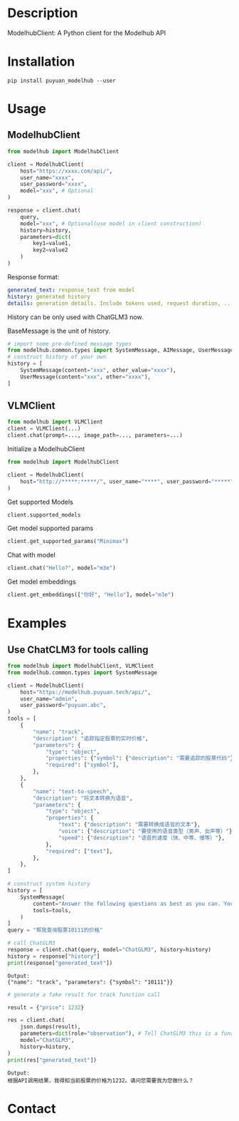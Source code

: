 # Description
ModelhubClient: A Python client for the Modelhub API

# Installation

```shell
pip install puyuan_modelhub --user
```


# Usage 

## ModelhubClient

```python
from modelhub import ModelhubClient

client = ModelhubClient(
    host="https://xxxx.com/api/",
    user_name="xxxx",
    user_password="xxxx",
    model="xxx", # Optional
)
```

```python
response = client.chat(
    query,
    model="xxx", # Optional(use model in client construction)
    history=history,
    parameters=dict(
        key1=value1,
        key2=value2
    )
)
```

Response format:

```yaml
generated_text: response_text from model
history: generated history
details: generation details. Include tokens used, request duration, ...
```

History can be only used with ChatGLM3 now.

BaseMessage is the unit of history.

```python
# import some pre-defined message types
from modelhub.common.types import SystemMessage, AIMessage, UserMessage
# construct history of your own
history = [
    SystemMessage(content="xxx", other_value="xxxx"),
    UserMessage(content="xxx", other="xxxx"),
]
```
## VLMClient

```python
from modelhub import VLMClient
client = VLMClient(...)
client.chat(prompt=..., image_path=..., parameters=...)
```

Initialize a ModelhubClient
```python
from modelhub import ModelhubClient

client = ModelhubClient(
    host="http://*****:*****/", user_name="****", user_password="*****"
)
```

Get supported Models

```python
client.supported_models
```

Get model supported params

```python
client.get_supported_params("Minimax")
```

Chat with model

```python
client.chat("Hello?", model="m3e")
```

Get model embeddings

```python
client.get_embeddings(["你好", "Hello"], model="m3e")
```

# Examples

## Use ChatCLM3 for tools calling

```python
from modelhub import ModelhubClient, VLMClient
from modelhub.common.types import SystemMessage

client = ModelhubClient(
    host="https://modelhub.puyuan.tech/api/",
    user_name="admin",
    user_password="puyuan.abc",
)
tools = [
    {
        "name": "track",
        "description": "追踪指定股票的实时价格",
        "parameters": {
            "type": "object",
            "properties": {"symbol": {"description": "需要追踪的股票代码"}},
            "required": ["symbol"],
        },
    },
    {
        "name": "text-to-speech",
        "description": "将文本转换为语音",
        "parameters": {
            "type": "object",
            "properties": {
                "text": {"description": "需要转换成语音的文本"},
                "voice": {"description": "要使用的语音类型（男声、女声等）"},
                "speed": {"description": "语音的速度（快、中等、慢等）"},
            },
            "required": ["text"],
        },
    },
]

# construct system history
history = [
    SystemMessage(
        content="Answer the following questions as best as you can. You have access to the following tools:",
        tools=tools,
    )
]
query = "帮我查询股票10111的价格"

# call ChatGLM3
response = client.chat(query, model="ChatGLM3", history=history)
history = response["history"]
print(response["generated_text"])
```
```shell
Output:
{"name": "track", "parameters": {"symbol": "10111"}}
```

```python
# generate a fake result for track function call

result = {"price": 1232}

res = client.chat(
    json.dumps(result),
    parameters=dict(role="observation"), # Tell ChatGLM3 this is a function call result
    model="ChatGLM3",
    history=history,
)
print(res["generated_text"])
```

```shell
Output:
根据API调用结果，我得知当前股票的价格为1232。请问您需要我为您做什么？
```
# Contact
